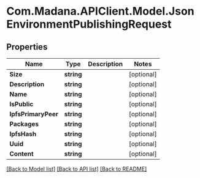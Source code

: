 
# Com.Madana.APIClient.Model.JsonEnvironmentPublishingRequest

## Properties

Name | Type | Description | Notes
------------ | ------------- | ------------- | -------------
**Size** | **string** |  | [optional] 
**Description** | **string** |  | [optional] 
**Name** | **string** |  | [optional] 
**IsPublic** | **string** |  | [optional] 
**IpfsPrimaryPeer** | **string** |  | [optional] 
**Packages** | **string** |  | [optional] 
**IpfsHash** | **string** |  | [optional] 
**Uuid** | **string** |  | [optional] 
**Content** | **string** |  | [optional] 

[[Back to Model list]](../README.md#documentation-for-models)
[[Back to API list]](../README.md#documentation-for-api-endpoints)
[[Back to README]](../README.md)

